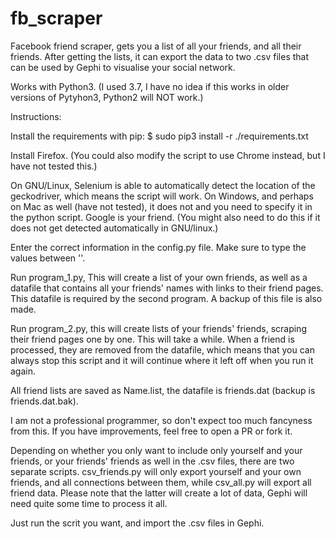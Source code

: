 # fb_scraper

Facebook friend scraper, gets you a list of all your friends, and all their friends. After getting the lists, it can export the data to two .csv files that can be used by Gephi to visualise your social network.

Works with Python3. (I used 3.7, I have no idea if this works in older versions of Pytyhon3, Python2 will NOT work.)

Instructions:

Install the requirements with pip:
$ sudo pip3 install -r ./requirements.txt

Install Firefox. (You could also modify the script to use Chrome instead, but I have not tested this.)

On GNU/Linux, Selenium is able to automatically detect the location of the geckodriver, which means the script will work. On Windows, and perhaps on Mac as well (have not tested), it does not and you need to specify it in the python script. Google is your friend. (You might 
also need to do this if it does not get detected automatically in GNU/linux.)

Enter the correct information in the config.py file. Make sure to type the values between ''.

Run program_1.py, This will create a list of your own friends, as well as a datafile that contains all your friends' names with links to their friend pages. This datafile is required by the second program. A backup of this file is also made.

Run program_2.py, this will create lists of your friends' friends, scraping their friend pages one by one. This will take a while. When a friend is processed, they are removed from the datafile, which means that you can always stop this script and it will continue where it 
left off when you run it again.

All friend lists are saved as Name.list, the datafile is friends.dat (backup is friends.dat.bak).

I am not a professional programmer, so don't expect too much fancyness from this. If you have improvements, feel free to open a PR or fork it.

Depending on whether you only want to include only yourself and your friends, or your friends' friends as well in the .csv files, there are two separate scripts. csv_friends.py will only export yourself and your own friends, and all connections between them, while csv_all.py will export all friend data. Please note that the latter will create a lot of data, Gephi will need quite some time to process it all.

Just run the scrit you want, and import the .csv files in Gephi.
